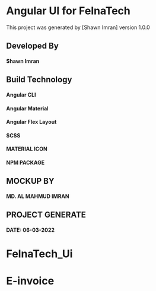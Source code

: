 # Angular UI for FelnaTech

This project was generated by [Shawn Imran] version 1.0.0

## Developed By

#### Shawn Imran


## Build Technology
#### Angular CLI
#### Angular Material
#### Angular Flex Layout
#### SCSS
#### MATERIAL ICON
#### NPM PACKAGE



## MOCKUP BY
#### MD. AL MAHMUD IMRAN


## PROJECT GENERATE
#### DATE: 06-03-2022

# FelnaTech_Ui
# E-invoice
